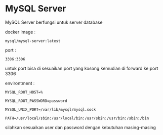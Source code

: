 # MySQL Server

MySQL Server berfungsi untuk server database

docker image :
```
mysql/mysql-server:latest
```

port : 
```
3306:3306
```

untuk port bisa di sesuaikan port yang kosong kemudian di forward ke port 3306

environtment :
```
MYSQL_ROOT_HOST=%
```
```
MYSQL_ROOT_PASSWORD=password
```
```
MYSQL_UNIX_PORT=/var/lib/mysql/mysql.sock
```
```
PATH=/usr/local/sbin:/usr/local/bin:/usr/sbin:/usr/bin:/sbin:/bin
```

silahkan sesuaikan user dan password dengan kebutuhan masing-masing
